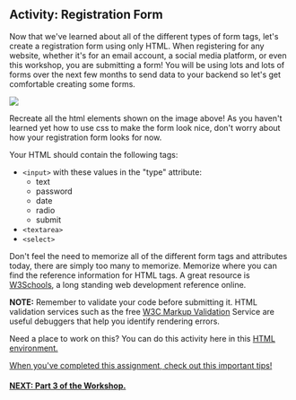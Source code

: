 ## Activity: Registration Form

Now that we've learned about all of the different types of form tags, let's create a registration form using only HTML. When registering for any website, whether it's for an email account, a social media platform, or even this workshop, you are submitting a form! You will be using lots and lots of forms over the next few months to send data to your backend so let's get comfortable creating some forms.

![](http://s3.amazonaws.com/General_V88/boomyeah/company_209/chapter_3920/handouts/chapter3920_7845_registration.png)

Recreate all the html elements shown on the image above! As you haven't learned yet how to use css to make the form look nice, don't worry about how your registration form looks for now.

Your HTML should contain the following tags:

* ```<input>``` with these values in the "type" attribute:
  - text
  - password
  - date
  - radio
  - submit
* ```<textarea>```
* ```<select>```

Don't feel the need to memorize all of the different form tags and attributes today, there are simply too many to memorize. Memorize where you can find the reference information for HTML tags. A great resource is [W3Schools](https://www.w3schools.com/default.asp), a long standing web development reference online. 


**NOTE:** Remember to validate your code before submitting it. HTML validation services such as the free [W3C Markup Validation](https://validator.w3.org/) Service are useful debuggers that help you identify rendering errors.

Need a place to work on this? You can do this activity here in this [HTML environment.](https://codepen.io/dannyooooo/pen/GRgdYME)

[When you've completed this assignment, check out this important tips!](./tips_for_html.md)

#### [NEXT: Part 3 of the Workshop.](./Part%203.%20CSS%20%26%20CSS3)
